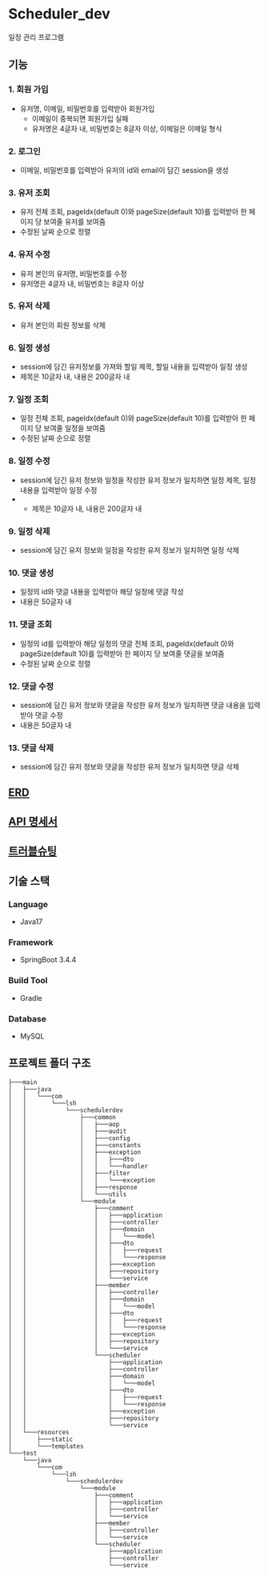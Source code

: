 # Scheduler_dev

일정 관리 프로그램

## 기능

### 1. 회원 가입

- 유저명, 이메일, 비밀번호를 입력받아 회원가입
    - 이메일이 중복되면 회원가입 실패
    - 유저명은 4글자 내, 비밀번호는 8글자 이상, 이메일은 이메일 형식

### 2. 로그인

- 이메일, 비밀번호를 입력받아 유저의 id와 email이 담긴 session을 생성

### 3. 유저 조회

- 유저 전체 조회, pageIdx(default 0)와 pageSize(default 10)를 입력받아 한 페이지 당 보여줄 유저를 보여줌
- 수정된 날짜 순으로 정렬

### 4. 유저 수정

- 유저 본인의 유저명, 비밀번호를 수정
- 유저명은 4글자 내, 비밀번호는 8글자 이상

### 5. 유저 삭제

- 유저 본인의 회원 정보를 삭제

### 6. 일정 생성

- session에 담긴 유저정보를 가져와 할일 제목, 할일 내용을 입력받아 일정 생성
- 제목은 10글자 내, 내용은 200글자 내

### 7. 일정 조회

- 일정 전체 조회, pageIdx(default 0)와 pageSize(default 10)를 입력받아 한 페이지 당 보여줄 일정을 보여줌
- 수정된 날짜 순으로 정렬

### 8. 일정 수정

- session에 담긴 유저 정보와 일정을 작성한 유저 정보가 일치하면 일정 제목, 일정 내용을 입력받아 일정 수정
-
    - 제목은 10글자 내, 내용은 200글자 내

### 9. 일정 삭제

- session에 담긴 유저 정보와 일정을 작성한 유저 정보가 일치하면 일정 삭제

### 10. 댓글 생성

- 일정의 id와 댓글 내용을 입력받아 해당 일정에 댓글 작성
- 내용은 50글자 내

### 11. 댓글 조회

- 일정의 id를 입력받아 해당 일정의 댓글 전체 조회, pageIdx(default 0)와 pageSize(default 10)를 입력받아 한 페이지 당 보여줄 댓글을 보여줌
- 수정된 날짜 순으로 정렬

### 12. 댓글 수정

- session에 담긴 유저 정보와 댓글을 작성한 유저 정보가 일치하면 댓글 내용을 입력받아 댓글 수정
- 내용은 50글자 내

### 13. 댓글 삭제

- session에 담긴 유저 정보와 댓글을 작성한 유저 정보가 일치하면 댓글 삭제

## [ERD](https://seunghyun937.notion.site/ERD-1c3c72e4644580f09a32c13c7413cf28?pvs=4)

## [API 명세서](https://seunghyun937.notion.site/API-1c3c72e464458083aa94c7e7e3c36504?pvs=4)

## [트러블슈팅](https://seunghyun937.notion.site/1c3c72e464458026894dd4d89852f4f2?pvs=4)

## 기술 스택

### Language

- Java17

### Framework

- SpringBoot 3.4.4

### Build Tool

- Gradle

### Database

- MySQL

## 프로젝트 폴더 구조

```` text
├───main
│   ├───java
│   │   └───com
│   │       └───lsh
│   │           └───schedulerdev
│   │               ├───common
│   │               │   ├───aop
│   │               │   ├───audit
│   │               │   ├───config
│   │               │   ├───constants
│   │               │   ├───exception
│   │               │   │   ├───dto
│   │               │   │   └───handler
│   │               │   ├───filter
│   │               │   │   └───exception
│   │               │   ├───response
│   │               │   └───utils
│   │               └───module
│   │                   ├───comment
│   │                   │   ├───application
│   │                   │   ├───controller
│   │                   │   ├───domain
│   │                   │   │   └───model
│   │                   │   ├───dto
│   │                   │   │   ├───request
│   │                   │   │   └───response
│   │                   │   ├───exception
│   │                   │   ├───repository
│   │                   │   └───service
│   │                   ├───member
│   │                   │   ├───controller
│   │                   │   ├───domain
│   │                   │   │   └───model
│   │                   │   ├───dto
│   │                   │   │   ├───request
│   │                   │   │   └───response
│   │                   │   ├───exception
│   │                   │   ├───repository
│   │                   │   └───service
│   │                   └───scheduler
│   │                       ├───application
│   │                       ├───controller
│   │                       ├───domain
│   │                       │   └───model
│   │                       ├───dto
│   │                       │   ├───request
│   │                       │   └───response
│   │                       ├───exception
│   │                       ├───repository
│   │                       └───service
│   └───resources
│       ├───static
│       └───templates
└───test
    └───java
        └───com
            └───lsh
                └───schedulerdev
                    └───module
                        ├───comment
                        │   ├───application
                        │   ├───controller
                        │   └───service
                        ├───member
                        │   ├───controller
                        │   └───service
                        └───scheduler
                            ├───application
                            ├───controller
                            └───service
````